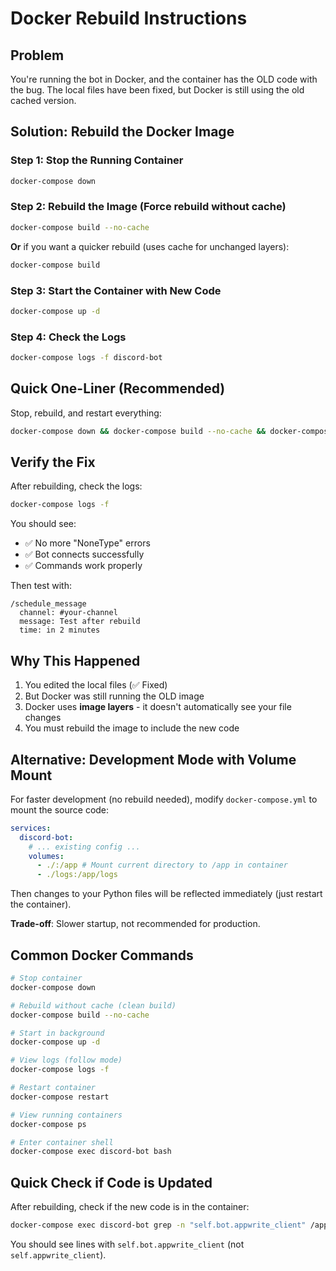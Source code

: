 # Docker Rebuild Instructions

## Problem

You're running the bot in Docker, and the container has the OLD code with the bug. The local files have been fixed, but Docker is still using the old cached version.

## Solution: Rebuild the Docker Image

### Step 1: Stop the Running Container

```bash
docker-compose down
```

### Step 2: Rebuild the Image (Force rebuild without cache)

```bash
docker-compose build --no-cache
```

**Or** if you want a quicker rebuild (uses cache for unchanged layers):

```bash
docker-compose build
```

### Step 3: Start the Container with New Code

```bash
docker-compose up -d
```

### Step 4: Check the Logs

```bash
docker-compose logs -f discord-bot
```

## Quick One-Liner (Recommended)

Stop, rebuild, and restart everything:

```bash
docker-compose down && docker-compose build --no-cache && docker-compose up -d
```

## Verify the Fix

After rebuilding, check the logs:

```bash
docker-compose logs -f
```

You should see:

- ✅ No more "NoneType" errors
- ✅ Bot connects successfully
- ✅ Commands work properly

Then test with:

```
/schedule_message
  channel: #your-channel
  message: Test after rebuild
  time: in 2 minutes
```

## Why This Happened

1. You edited the local files (✅ Fixed)
2. But Docker was still running the OLD image
3. Docker uses **image layers** - it doesn't automatically see your file changes
4. You must rebuild the image to include the new code

## Alternative: Development Mode with Volume Mount

For faster development (no rebuild needed), modify `docker-compose.yml` to mount the source code:

```yaml
services:
  discord-bot:
    # ... existing config ...
    volumes:
      - ./:/app # Mount current directory to /app in container
      - ./logs:/app/logs
```

Then changes to your Python files will be reflected immediately (just restart the container).

**Trade-off**: Slower startup, not recommended for production.

## Common Docker Commands

```bash
# Stop container
docker-compose down

# Rebuild without cache (clean build)
docker-compose build --no-cache

# Start in background
docker-compose up -d

# View logs (follow mode)
docker-compose logs -f

# Restart container
docker-compose restart

# View running containers
docker-compose ps

# Enter container shell
docker-compose exec discord-bot bash
```

## Quick Check if Code is Updated

After rebuilding, check if the new code is in the container:

```bash
docker-compose exec discord-bot grep -n "self.bot.appwrite_client" /app/commands/schedule_commands.py
```

You should see lines with `self.bot.appwrite_client` (not `self.appwrite_client`).
